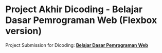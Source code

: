 # Project Akhir Dicoding - Belajar Dasar Pemrograman Web (Flexbox version)
Project Submission for Dicoding: [**Belajar Dasar Pemrograman Web**](https://www.dicoding.com/academies/123)
